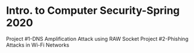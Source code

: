 # Intro. to Computer Security-Spring 2020
Project #1-DNS Amplification Attack using RAW Socket
Project #2-Phishing Attacks in Wi-Fi Networks
